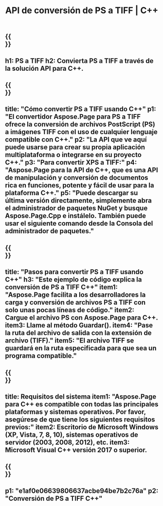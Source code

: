 ﻿---
translation: true
template: /_templates/_conversion-child-cpp.md
title: API de conversión de PS a TIFF | C++
url: /cpp/conversion/ps-to-tiff/
description: Conversión de PS a TIFF proporcionada por Aspose.Page para la solución API de C++. Funciona en C++ Runtime Environment para Windows de 32 bits, Windows de 64 bits y Linux de 64 bits.
informat: PS
outformat: TIFF
otherformats: XPS EPS
---

{{<section banner>}}
---
h1: PS a TIFF
h2: Convierta PS a TIFF a través de la solución API para C++.
---

{{<section overview>}}
---
title: "Cómo convertir PS a TIFF usando C++"
p1: "El convertidor Aspose.Page para PS a TIFF ofrece la conversión de archivos PostScript (PS) a imágenes TIFF con el uso de cualquier lenguaje compatible con C++."
p2: "La API que ve aquí puede usarse para crear su propia aplicación multiplataforma o integrarse en su proyecto C++."
p3: "Para convertir XPS a TIFF:"
p4: "Aspose.Page para la API de C++, que es una API de manipulación y conversión de documentos rica en funciones, potente y fácil de usar para la plataforma C++."
p5: "Puede descargar su última versión directamente, simplemente abra el administrador de paquetes NuGet y busque Aspose.Page.Cpp e instálelo. También puede usar el siguiente comando desde la Consola del administrador de paquetes."
---

{{<section feature1>}}
---
title: "Pasos para convertir PS a TIFF usando C++"
h3: "Este ejemplo de código explica la conversión de PS a TIFF C++"
item1: "Aspose.Page facilita a los desarrolladores la carga y conversión de archivos PS a TIFF con solo unas pocas líneas de código."
item2: Cargue el archivo PS con Aspose.Page para C++.
item3: Llame al método Guardar().
item4: "Pase la ruta del archivo de salida con la extensión de archivo (TIFF)."
item5: "El archivo TIFF se guardará en la ruta especificada para que sea un programa compatible."
---

{{<section feature2>}}
---
title: Requisitos del sistema
item1: "Aspose.Page para C++ es compatible con todas las principales plataformas y sistemas operativos. Por favor, asegúrese de que tiene los siguientes requisitos previos:"
item2: Escritorio de Microsoft Windows (XP, Vista, 7, 8, 10), sistemas operativos de servidor (2003, 2008, 2012), etc.
item3: Microsoft Visual C++ versión 2017 o superior.
---

{{<section gist>}}
---
p1: "e1af0e06639806637acbe94be7b2c76a"
p2: "Conversión de PS a TIFF C++"
---
